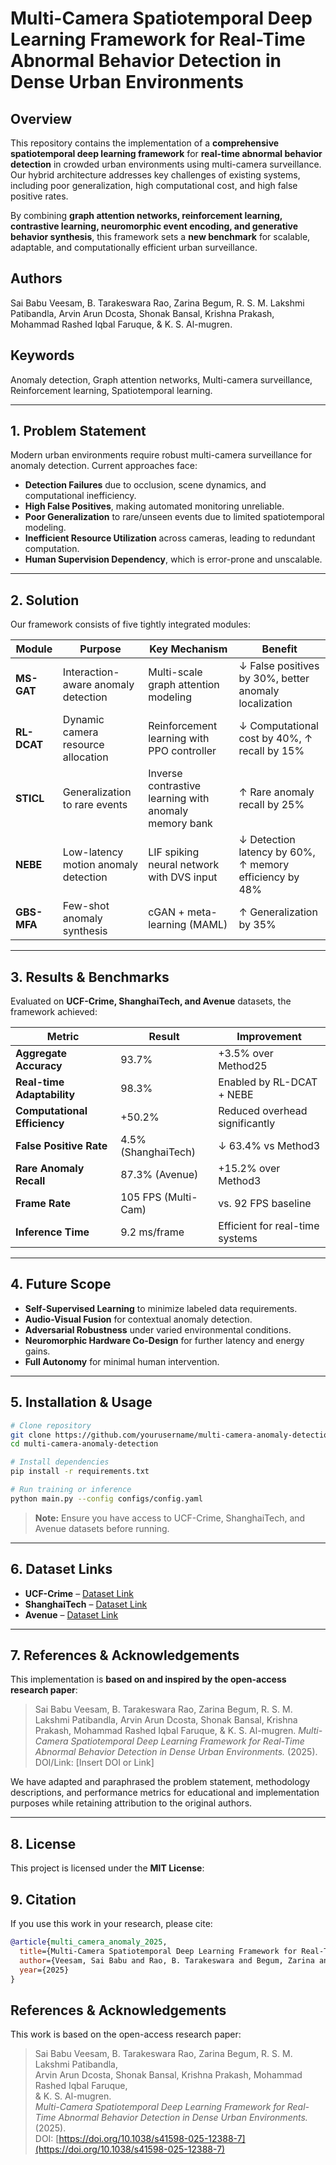 # Multi-Camera Spatiotemporal Deep Learning Framework for Real-Time Abnormal Behavior Detection in Dense Urban Environments

## Overview

This repository contains the implementation of a **comprehensive spatiotemporal deep learning framework** for **real-time abnormal behavior detection** in crowded urban environments using multi-camera surveillance. Our hybrid architecture addresses key challenges of existing systems, including poor generalization, high computational cost, and high false positive rates.

By combining **graph attention networks, reinforcement learning, contrastive learning, neuromorphic event encoding, and generative behavior synthesis**, this framework sets a **new benchmark** for scalable, adaptable, and computationally efficient urban surveillance.

## Authors

Sai Babu Veesam, B. Tarakeswara Rao, Zarina Begum, R. S. M. Lakshmi Patibandla, Arvin Arun Dcosta, Shonak Bansal, Krishna Prakash, Mohammad Rashed Iqbal Faruque, & K. S. Al-mugren.

## Keywords

Anomaly detection, Graph attention networks, Multi-camera surveillance, Reinforcement learning, Spatiotemporal learning.

---

## 1. Problem Statement

Modern urban environments require robust multi-camera surveillance for anomaly detection. Current approaches face:

* **Detection Failures** due to occlusion, scene dynamics, and computational inefficiency.
* **High False Positives**, making automated monitoring unreliable.
* **Poor Generalization** to rare/unseen events due to limited spatiotemporal modeling.
* **Inefficient Resource Utilization** across cameras, leading to redundant computation.
* **Human Supervision Dependency**, which is error-prone and unscalable.

---

## 2. Solution

Our framework consists of five tightly integrated modules:

| Module      | Purpose                              | Key Mechanism                                         | Benefit                                                |
| ----------- | ------------------------------------ | ----------------------------------------------------- | ------------------------------------------------------ |
| **MS-GAT**  | Interaction-aware anomaly detection  | Multi-scale graph attention modeling                  | ↓ False positives by 30%, better anomaly localization  |
| **RL-DCAT** | Dynamic camera resource allocation   | Reinforcement learning with PPO controller            | ↓ Computational cost by 40%, ↑ recall by 15%           |
| **STICL**   | Generalization to rare events        | Inverse contrastive learning with anomaly memory bank | ↑ Rare anomaly recall by 25%                           |
| **NEBE**    | Low-latency motion anomaly detection | LIF spiking neural network with DVS input             | ↓ Detection latency by 60%, ↑ memory efficiency by 48% |
| **GBS-MFA** | Few-shot anomaly synthesis           | cGAN + meta-learning (MAML)                           | ↑ Generalization by 35%                                |

---

## 3. Results & Benchmarks

Evaluated on **UCF-Crime, ShanghaiTech, and Avenue** datasets, the framework achieved:

| Metric                       | Result              | Improvement                     |
| ---------------------------- | ------------------- | ------------------------------- |
| **Aggregate Accuracy**       | 93.7%               | +3.5% over Method25             |
| **Real-time Adaptability**   | 98.3%               | Enabled by RL-DCAT + NEBE       |
| **Computational Efficiency** | +50.2%              | Reduced overhead significantly  |
| **False Positive Rate**      | 4.5% (ShanghaiTech) | ↓ 63.4% vs Method3              |
| **Rare Anomaly Recall**      | 87.3% (Avenue)      | +15.2% over Method3             |
| **Frame Rate**               | 105 FPS (Multi-Cam) | vs. 92 FPS baseline             |
| **Inference Time**           | 9.2 ms/frame        | Efficient for real-time systems |

---

## 4. Future Scope

* **Self-Supervised Learning** to minimize labeled data requirements.
* **Audio-Visual Fusion** for contextual anomaly detection.
* **Adversarial Robustness** under varied environmental conditions.
* **Neuromorphic Hardware Co-Design** for further latency and energy gains.
* **Full Autonomy** for minimal human intervention.

---

## 5. Installation & Usage

```bash
# Clone repository
git clone https://github.com/yourusername/multi-camera-anomaly-detection.git
cd multi-camera-anomaly-detection

# Install dependencies
pip install -r requirements.txt

# Run training or inference
python main.py --config configs/config.yaml
```

> **Note:** Ensure you have access to UCF-Crime, ShanghaiTech, and Avenue datasets before running.

---

## 6. Dataset Links

* **UCF-Crime** – [Dataset Link](https://www.crcv.ucf.edu/projects/real-world/)
* **ShanghaiTech** – [Dataset Link](https://www.cse.cuhk.edu.hk/leojia/projects/detectabnormal/dataset.html)
* **Avenue** – [Dataset Link](https://svip-lab.github.io/dataset/campus_dataset.html)

---

## 7. References & Acknowledgements

This implementation is **based on and inspired by the open-access research paper**:

> Sai Babu Veesam, B. Tarakeswara Rao, Zarina Begum, R. S. M. Lakshmi Patibandla,
> Arvin Arun Dcosta, Shonak Bansal, Krishna Prakash, Mohammad Rashed Iqbal Faruque,
> & K. S. Al-mugren.
> *Multi-Camera Spatiotemporal Deep Learning Framework for Real-Time Abnormal Behavior Detection in Dense Urban Environments.* (2025).
> DOI/Link: [Insert DOI or Link]

We have adapted and paraphrased the problem statement, methodology descriptions, and performance metrics for educational and implementation purposes while retaining attribution to the original authors.

---

## 8. License

This project is licensed under the **MIT License**:



## 9. Citation

If you use this work in your research, please cite:

```bibtex
@article{multi_camera_anomaly_2025,
  title={Multi-Camera Spatiotemporal Deep Learning Framework for Real-Time Abnormal Behavior Detection in Dense Urban Environments},
  author={Veesam, Sai Babu and Rao, B. Tarakeswara and Begum, Zarina and Patibandla, R. S. M. Lakshmi and Dcosta, Arvin Arun and Bansal, Shonak and Prakash, Krishna and Faruque, Mohammad Rashed Iqbal and Al-mugren, K. S.},
  year={2025}
}
```




## References & Acknowledgements

This work is based on the open-access research paper:

> Sai Babu Veesam, B. Tarakeswara Rao, Zarina Begum, R. S. M. Lakshmi Patibandla,  
> Arvin Arun Dcosta, Shonak Bansal, Krishna Prakash, Mohammad Rashed Iqbal Faruque,  
> & K. S. Al-mugren.  
> *Multi-Camera Spatiotemporal Deep Learning Framework for Real-Time Abnormal Behavior Detection in Dense Urban Environments.* (2025).  
> DOI: [https://doi.org/10.1038/s41598-025-12388-7](https://doi.org/10.1038/s41598-025-12388-7)





